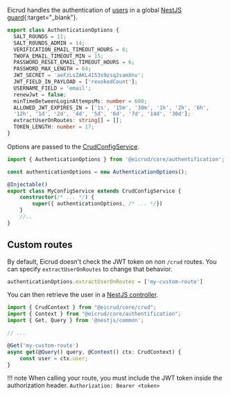 Eicrud handles the authentication of [users](./definition.md) in a global [NestJS guard](https://docs.nestjs.com/guards#guards){:target="_blank"}.

```typescript
export class AuthenticationOptions {
  SALT_ROUNDS = 11;
  SALT_ROUNDS_ADMIN = 14;
  VERIFICATION_EMAIL_TIMEOUT_HOURS = 6;
  TWOFA_EMAIL_TIMEOUT_MIN = 15;
  PASSWORD_RESET_EMAIL_TIMEOUT_HOURS = 6;
  PASSWORD_MAX_LENGTH = 64;
  JWT_SECRET = 'aeFzLsZAKL4153s9zsq2samXnv';
  JWT_FIELD_IN_PAYLOAD = ['revokedCount'];
  USERNAME_FIELD = 'email';
  renewJwt = false;
  minTimeBetweenLoginAttempsMs: number = 600;
  ALLOWED_JWT_EXPIRES_IN = ['1s', '15m', '30m', '1h', '2h', '6h', 
  '12h', '1d', '2d', '4d', '5d', '6d', '7d', '14d', '30d'];
  extractUserOnRoutes: string[] = [];
  TOKEN_LENGTH: number = 17;
}
```

Options are passed to the [CrudConfigService](../configuration/config-service.md).

```typescript title="eicrud.config.service.ts"
import { AuthenticationOptions } from '@eicrud/core/authentification';

const authenticationOptions = new AuthenticationOptions();

@Injectable()
export class MyConfigService extends CrudConfigService {
    constructor(/* ... */) {
        super({ authenticationOptions, /* ... */})
    }
    //..
}
```

## Custom routes

By default, Eicrud doesn't check the JWT token on non `/crud` routes. You can specify `extractUserOnRoutes` to change that behavior.

```typescript
authenticationOptions.extractUserOnRoutes = ['my-custom-route']
```
You can then retrieve the user in a [NestJS controller](https://docs.nestjs.com/controllers).
```typescript
import { CrudContext } from "@eicrud/core/crud";
import { Context } from "@eicrud/core/authentification";
import { Get, Query } from '@nestjs/common';

// ...

@Get('my-custom-route')
async get(@Query() query, @Context() ctx: CrudContext) {
    const user = ctx.user;
}
```

!!! note
    When calling your route, you must include the JWT token inside the authorization header.
    ```
    Authorization: Bearer <token>
    ```